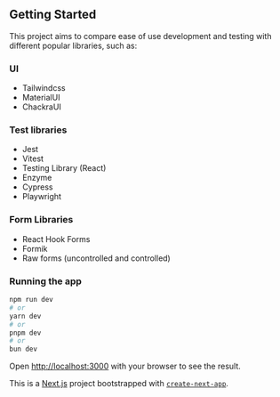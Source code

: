 ## Getting Started

This project aims to compare ease of use development and testing with different popular libraries, such as:

### UI

- Tailwindcss
- MaterialUI
- ChackraUI

### Test libraries

- Jest
- Vitest
- Testing Library (React)
- Enzyme
- Cypress
- Playwright

### Form Libraries

- React Hook Forms
- Formik
- Raw forms (uncontrolled and controlled)

### Running the app

```bash
npm run dev
# or
yarn dev
# or
pnpm dev
# or
bun dev
```

Open [http://localhost:3000](http://localhost:3000) with your browser to see the result.

This is a [Next.js](https://nextjs.org/) project bootstrapped with [`create-next-app`](https://github.com/vercel/next.js/tree/canary/packages/create-next-app).
